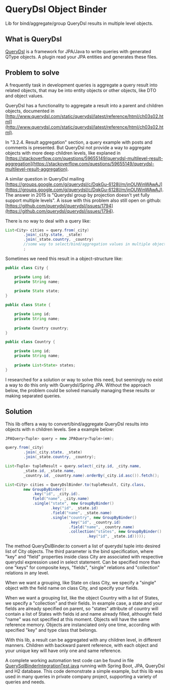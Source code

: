 # QueryDsl Object Binder

Lib for bind/aggregate/group QueryDsl results in multiple level objects.

## What is QueryDsl
[QueryDsl](http://www.querydsl.com/) is a framework for JPA/Java to write queries with generated QType objects. A plugin read your JPA entities and generates these files. 

## Problem to solve
A frequently task in development queries is aggregate a query result into related objects, that may be into entity objects or other objects, like DTO and object values. 

QueryDsl has a functionality to aggregate a result into a parent and children objects, documented in [http://www.querydsl.com/static/querydsl/latest/reference/html/ch03s02.html](http://www.querydsl.com/static/querydsl/latest/reference/html/ch03s02.html).

In "3.2.4. Result aggregation" section, a query example with posts and comments is presented. But QueryDsl not provide a way to aggregate objects with more deep children levels, like explaned in [https://stackoverflow.com/questions/59655149/querydsl-multilevel-result-aggregation](https://stackoverflow.com/questions/59655149/querydsl-multilevel-result-aggregation).

A similar question in QueryDsl mailing [https://groups.google.com/g/querydsl/c/DqkGu-6128I/m/jnOUWinWAwAJ](https://groups.google.com/g/querydsl/c/DqkGu-6128I/m/jnOUWinWAwAJ). The answer in 2015 is "Querydsl group by projection doesn't yet fully support multiple levels". A issue with this problem also still open on github: [https://github.com/querydsl/querydsl/issues/1794](https://github.com/querydsl/querydsl/issues/1794).

There is no way to deal with a query like:
```java
List<City> cities = query.from(_city)
		.join(_city.state, _state)
		.join(_state.country, _country)
		//some way to select/bind/aggregation values in multiple object levels
		;
```

Sometimes we need this result in a object-structure like:

```java
public class City {

    private Long id;       
    private String name;
    
    private State state;
}

public class State {

    private Long id;
    private String name;
 
    private Country country;
}

public class Country {

    private Long id;    
    private String name;
    
    private List<State> states;
}
```
I researched for a solution or way to solve this need, but seemingly no exist a way to do this only with Querydsl/Spring JPA. Without the approach below, the problem could be solved manually managing these results or making separated queries.

## Solution
This lib offers a way to convert/bind/aggregate QueryDsl results into objects with n children levels. See a example below:
```java
JPAQuery<Tuple> query = new JPAQuery<Tuple>(em);

query.from(_city)
		.join(_city.state, _state)
		.join(_state.country, _country);

List<Tuple> tupleResult = query.select(_city.id, _city.name,
		_state.id, _state.name,
		_country.id, _country.name).orderBy(_city.id.asc()).fetch();

List<City> cities = QueryDslBinder.to(tupleResult, City.class,
		new GroupByBinder()
			.key("id", _city.id).
			field("name", _city.name)
			.single("state", new GroupByBinder()
					.key("id", _state.id)
					.field("name", _state.name)
					.single("country", new GroupByBinder()
							.key("id", _country.id)
							.field("name", _country.name)					
							.collection("states", new GroupByBinder()
									.key("id", _state.id)))));
```

The method QueryDslBinder.to convert a list of querydsl tuple into desired list of City objects. The third parameter is the bind specification, where "key" and "field" properties inside class City are associated with respective querydsl expression used in select statement. Can be specified more than one "keys" for composite keys, "fields", "single" relations and "collection" relations in any level.

When we want a grouping, like State on class City, we specify a "single" object with the field name on class City, and specify your fields. 

When we want a grouping list, like the object Country with a list of States, we specify a "collection" and their fields. In example case, a state and your fields are already specified on parent, so "states" attribute of country will contain a list of States with fields id and name already filled, althought field "name" was not specified at this moment. Objects will have the same reference memory. Objects are instanciated only one time, according with specified "key" and type class that belongs.

With this lib, a result can be aggregated with any children level, in different manners. Children with backward parent reference, with each object and your unique key will have only one and same reference.

A complete working automation test code can be found in file [QuerySqlBinderIntegrationTest.java](https://github.com/zisluiz/querydsl-object-binder/blob/main/src/test/java/com/zisluiz/querydslbinder/QuerySqlBinderIntegrationTest.java) running with Spring Boot, JPA, QueryDsl and H2 database. This code demonstrate a simple example, but this lib was used in many queries in private company project, supporting a variety of queries and needs.
